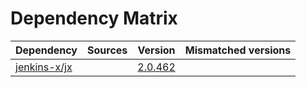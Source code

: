 # Dependency Matrix

Dependency | Sources | Version | Mismatched versions
---------- | ------- | ------- | -------------------
[jenkins-x/jx](https://github.com/jenkins-x/jx) |  | [2.0.462](https://github.com/jenkins-x/jx/releases/tag/v2.0.462) | 
